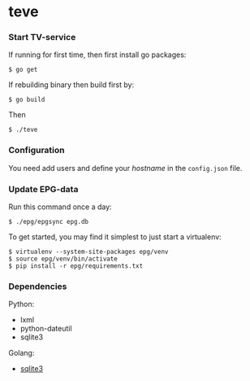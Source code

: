 # teve

### Start TV-service

If running for first time, then first install go packages:

`$ go get`

If rebuilding binary then build first by:

`$ go build`

Then

`$ ./teve`

### Configuration

You need add users and define your *hostname* in the `config.json` file.

### Update EPG-data

Run this command once a day:

`$ ./epg/epgsync epg.db`

To get started, you may find it simplest to just start a virtualenv:

    $ virtualenv --system-site-packages epg/venv
    $ source epg/venv/bin/activate
    $ pip install -r epg/requirements.txt

### Dependencies

Python:

- lxml
- python-dateutil
- sqlite3

Golang:

- [sqlite3](github.com/mattn/go-sqlite3)
